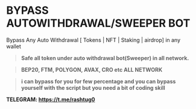 # BYPASS AUTOWITHDRAWAL/SWEEPER BOT

Bypass Any Auto Withdrawal [ Tokens | NFT | Staking | airdrop] in any wallet



>**Safe all token under auto withdrawal bot(Sweeper) in all network.**

>**BEP20, FTM, POLYGON, AVAX, CRO etc ALL NETWORK**

>**i can bypass for you for few percentage and you can bypass yourself with the script but you need a bit of coding skill**

**TELEGRAM: https://t.me/rashtug0**


